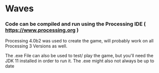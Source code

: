 # Waves

### Code can be compiled and run using the Processing IDE ( https://www.processing.org )
Processing 4.0b2 was used to create the game, will probably work on all Processing 3 Versions as well.


The .exe File can also be used to test/ play the game, but you'll need the JDK 11 installed in order to run it.
The .exe might also not always be up to date

